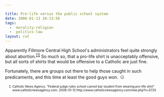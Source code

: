 ```yaml
---

title: Pro-life versus the public school system
date: 2006-01-13 16:13:56
tags:
  -  morality-religion
  -  politics-law
layout: rut
---
```



<p>Apparently Fillmore Central High School's administrators feel quite strongly about abortion.<sup><a href="http://www.catholicnewsagency.com/new.php?n=5725" title="Federal judge rules school cannot bar student from wearing pro-life shirt">[1]</a></sup> So much so, that a pro-life shirt is unacceptably offensive, but all sorts of shirts that would be offensive to a Catholic are just fine.</p>  <p>Fortunately, there are groups out there to help those caught in such predicaments, and this time at least the good guys won. <font size="+1">&#x263a;</font></p>  <ol><font size="-2"><li><font size="-2">Catholic News Agency. "Federal judge rules school cannot bar student from wearing pro-life shirt" www.catholicnewsagency.com. 2006-01-12 http://www.catholicnewsagency.com/new.php?n=5725 </font></li></font></ol>

